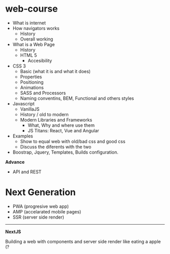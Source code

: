 # web-course

- What is internet
- How navigators works
  - History
  - Overall working
- What is a Web Page
  - History
  - HTML 5
    - Accesibility
- CSS 3
  - Basic (what it is and what it does)
  - Properties
  - Positioning
  - Animations
  - SASS and Processors
  - Naming conventins, BEM, Functional and others styles
- Javascript
  - VanillaJS
  - History / old to modern
  - Modern Libraries and Frameworks
    - What, Why and where use them
    - JS Titans: React, Vue and Angular
- Examples
  - Show to equal web with old/bad css and good css
  - Discuss the diferents with the two
- Boostrap, Jquery, Templates, Builds configuration.


**Advance**
- API and REST

# Next Generation
- PWA (progresive web app)
- AMP (accelarated mobile pages)
- SSR (server side render)

----

**NextJS**

Building a web with components and server side render like eating a apple (?
